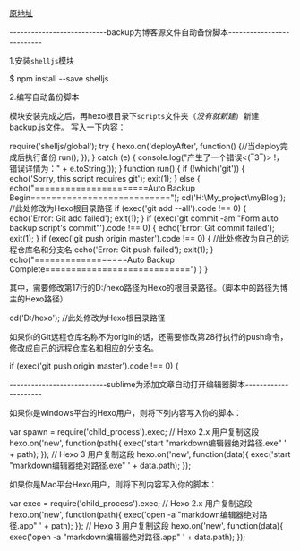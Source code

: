 [原地址](https://notes.wanghao.work/2015-07-06-%E8%87%AA%E5%8A%A8%E5%A4%87%E4%BB%BDHexo%E5%8D%9A%E5%AE%A2%E6%BA%90%E6%96%87%E4%BB%B6.html)

---------------------------backup为博客源文件自动备份脚本--------------------------

1.安装`shelljs`模块

$ npm install --save shelljs 

2.编写自动备份脚本

模块安装完成之后，再hexo根目录下`scripts`文件夹（*没有就新建*）新建backup.js文件。
写入一下内容：

require('shelljs/global');
try {
	hexo.on('deployAfter', function() {//当deploy完成后执行备份
		run();
	});
} catch (e) {
	console.log("产生了一个错误<(‾3‾)> !，错误详情为：" + e.toString());
}
function run() {
	if (!which('git')) {
		echo('Sorry, this script requires git');
		exit(1);
	} else {
		echo("======================Auto Backup Begin===========================");
		cd('H:\My_project\myBlog');  //此处修改为Hexo根目录路径
		if (exec('git add --all').code !== 0) {
			echo('Error: Git add failed');
			exit(1);
		}
		if (exec('git commit -am "Form auto backup script\'s commit"').code !== 0) {
			echo('Error: Git commit failed');
			exit(1);
		}
		if (exec('git push origin master').code !== 0) {  //此处修改为自己的远程仓库名和分支名
			echo('Error: Git push failed');
			exit(1);
		}
		echo("==================Auto Backup Complete============================")
	}
}


其中，需要修改第17行的D:/hexo路径为Hexo的根目录路径。（脚本中的路径为博主的Hexo路径）

cd('D:/hexo');    //此处修改为Hexo根目录路径

如果你的Git远程仓库名称不为origin的话，还需要修改第28行执行的push命令，修改成自己的远程仓库名和相应的分支名。

if (exec('git push origin master').code !== 0) {


---------------------------sublime为添加文章自动打开编辑器脚本---------------------

如果你是windows平台的Hexo用户，则将下列内容写入你的脚本：


var spawn = require('child_process').exec;
// Hexo 2.x 用户复制这段
hexo.on('new', function(path){
  exec('start  "markdown编辑器绝对路径.exe" ' + path);
});
// Hexo 3 用户复制这段
hexo.on('new', function(data){
  exec('start  "markdown编辑器绝对路径.exe" ' + data.path);
});




如果你是Mac平台Hexo用户，则将下列内容写入你的脚本：


var exec = require('child_process').exec;
// Hexo 2.x 用户复制这段
hexo.on('new', function(path){
    exec('open -a "markdown编辑器绝对路径.app" ' + path);
});
// Hexo 3 用户复制这段
hexo.on('new', function(data){
    exec('open -a "markdown编辑器绝对路径.app" ' + data.path);
});
